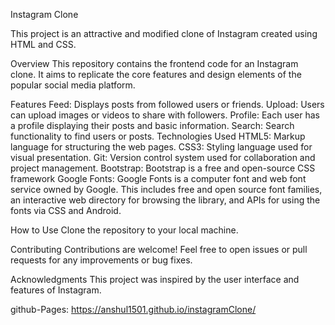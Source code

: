 Instagram Clone

This project is an attractive and modified clone of Instagram created using HTML and CSS.

Overview This repository contains the frontend code for an Instagram clone. It aims to replicate the core features and design elements of the popular social media platform.

Features Feed: Displays posts from followed users or friends. Upload: Users can upload images or videos to share with followers. Profile: Each user has a profile displaying their posts and basic information. Search: Search functionality to find users or posts. Technologies Used HTML5: Markup language for structuring the web pages. CSS3: Styling language used for visual presentation. Git: Version control system used for collaboration and project management. Bootstrap: Bootstrap is a free and open-source CSS framework Google Fonts: Google Fonts is a computer font and web font service owned by Google. This includes free and open source font families, an interactive web directory for browsing the library, and APIs for using the fonts via CSS and Android.

How to Use Clone the repository to your local machine.

Contributing Contributions are welcome! Feel free to open issues or pull requests for any improvements or bug fixes.

Acknowledgments This project was inspired by the user interface and features of Instagram.

github-Pages: https://anshul1501.github.io/instagramClone/